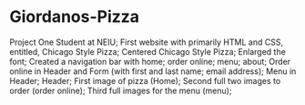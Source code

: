 # Giordanos-Pizza
Project One
Student at NEIU; 
First website with primarily HTML and CSS, entitled, Chicago Style Pizza;
Centered Chicago Style Pizza;
Enlarged the font;
Created a navigation bar with home; order online; menu; about;
Order online in Header and Form (with first and last name; email address);
Menu in Header;
Header;
First image of pizza (Home);
Second full two images to order (order online);
Third full images for the menu (menu);
